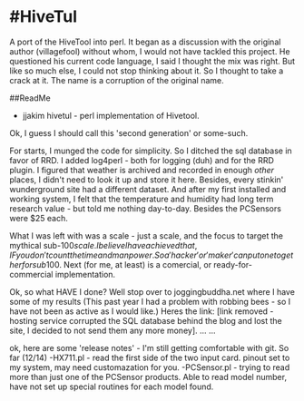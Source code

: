 #HiveTul
=======

A port of the HiveTool into perl.
It began as a discussion with the original author (villagefool) without whom, I would not have tackled this project. He questioned his current code language, I said I thought the mix was right. But like so much else, I could not stop thinking about it. So I thought to take a crack at it.
The name is a corruption of the original name. 

##ReadMe 
- jjakim hivetul - perl implementation of Hivetool.

Ok, I guess I should call this 'second generation' or some-such.

For starts, I munged the code for simplicity. So I ditched the sql database in favor of RRD. I added log4perl - both for logging (duh) and for the RRD plugin. I figured that weather is archived and recorded in enough *other* places, I didn't need to look it up and store it here. Besides, every stinkin' wunderground site had a different dataset. And after my first installed and working system, I felt that the temperature and humidity had long term research value - but told me nothing day-to-day. Besides the PCSensors were $25 each.

What I was left with was a scale - just a scale, and the focus to target the mythical sub-$100 scale. I believe I have achieved that, IF you don't count the time and manpower. So a 'hacker' or 'maker' can put one together for sub$100. Next (for me, at least) is a comercial, or ready-for-commercial implementation. 

Ok, so what HAVE I done? Well stop over to joggingbuddha.net where I have some of my results (This past year I had a problem with robbing bees - so I have not been as active as I would like.) Heres the link: [link removed - hosting service corrupted the SQL database behind the blog and lost the site, I decided to not send them any more money].
...
...

ok, here are some 'release notes' - I'm still getting comfortable with git.
So far (12/14)
-HX711.pl - read the first side of the two input card. pinout set to my system, may need customazation for you.
-PCSensor.pl - trying to read more than just one of the PCSensor products. Able to read model number, have not set up special routines for each model found.
